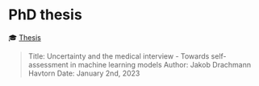 # PhD thesis

🎓 [Thesis](thesis.pdf)

> Title: Uncertainty and the medical interview - Towards self-assessment in machine learning models
> Author: Jakob Drachmann Havtorn
> Date: January 2nd, 2023

